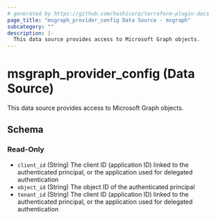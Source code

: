 ```yaml
---
# generated by https://github.com/hashicorp/terraform-plugin-docs
page_title: "msgraph_provider_config Data Source - msgraph"
subcategory: ""
description: |-
  This data source provides access to Microsoft Graph objects.
---
```


# msgraph_provider_config (Data Source)

This data source provides access to Microsoft Graph objects.



<!-- schema generated by tfplugindocs -->
## Schema

### Read-Only

- `client_id` (String) The client ID (application ID) linked to the authenticated principal, or the application used for delegated authentication
- `object_id` (String) The object ID of the authenticated principal
- `tenant_id` (String) The client ID (application ID) linked to the authenticated principal, or the application used for delegated authentication
